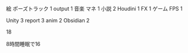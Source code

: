 絵
	ポーズトラック 1
	output 1
音楽
	マネ 1
小説 2
Houdini 1
FX 1
ゲーム
	FPS 1

Unity 3
report 3
anim 2
Obsidian 2

18

8時間睡眠で16


	